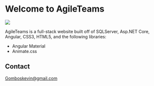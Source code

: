 
# Welcome to AgileTeams

![](https://repository-images.githubusercontent.com/285399138/1406ed00-8b43-11eb-881f-a5189991cb8c)


AgileTeams is a full-stack website built off of SQLServer, Asp.NET Core, Angular, CSS3, HTML5, and the following libraries:

- Angular Material
- Animate.css

## Contact

Gomboskevin@gmail.com

